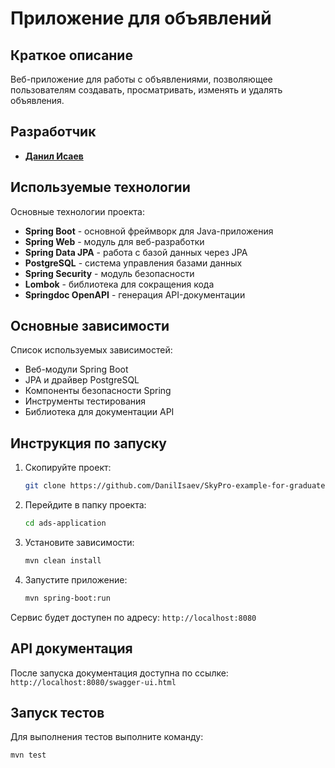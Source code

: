 # Приложение для объявлений

## Краткое описание

Веб-приложение для работы с объявлениями, позволяющее пользователям создавать, просматривать, изменять и удалять объявления.

## Разработчик

- **[Данил Исаев](https://github.com/DanilIsaev)**

## Используемые технологии

Основные технологии проекта:

- **Spring Boot** - основной фреймворк для Java-приложения
- **Spring Web** - модуль для веб-разработки
- **Spring Data JPA** - работа с базой данных через JPA
- **PostgreSQL** - система управления базами данных
- **Spring Security** - модуль безопасности
- **Lombok** - библиотека для сокращения кода
- **Springdoc OpenAPI** - генерация API-документации

## Основные зависимости

Список используемых зависимостей:

- Веб-модули Spring Boot
- JPA и драйвер PostgreSQL
- Компоненты безопасности Spring
- Инструменты тестирования
- Библиотека для документации API

## Инструкция по запуску

1. Скопируйте проект:
   ```bash
   git clone https://github.com/DanilIsaev/SkyPro-example-for-graduate-work.git
   ```

2. Перейдите в папку проекта:
   ```bash
   cd ads-application
   ```

3. Установите зависимости:
   ```bash
   mvn clean install
   ```

4. Запустите приложение:
   ```bash
   mvn spring-boot:run
   ```

Сервис будет доступен по адресу: `http://localhost:8080`

## API документация

После запуска документация доступна по ссылке:  
`http://localhost:8080/swagger-ui.html`

## Запуск тестов

Для выполнения тестов выполните команду:
```bash
mvn test
```